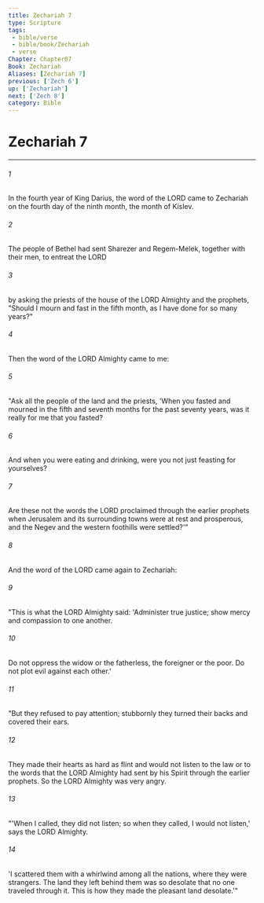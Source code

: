 ```yaml
---
title: Zechariah 7
type: Scripture
tags:
 - bible/verse
 - bible/book/Zechariah
 - verse
Chapter: Chapter07
Book: Zechariah
Aliases: [Zechariah 7]
previous: ['Zech 6']
up: ['Zechariah']
next: ['Zech 8']
category: Bible
---
```

# Zechariah 7

***


###### 1 
In the fourth year of King Darius, the word of the LORD came to Zechariah on the fourth day of the ninth month, the month of Kislev. 

###### 2 
The people of Bethel had sent Sharezer and Regem-Melek, together with their men, to entreat the LORD 

###### 3 
by asking the priests of the house of the LORD Almighty and the prophets, "Should I mourn and fast in the fifth month, as I have done for so many years?" 

###### 4 
Then the word of the LORD Almighty came to me: 

###### 5 
"Ask all the people of the land and the priests, 'When you fasted and mourned in the fifth and seventh months for the past seventy years, was it really for me that you fasted? 

###### 6 
And when you were eating and drinking, were you not just feasting for yourselves? 

###### 7 
Are these not the words the LORD proclaimed through the earlier prophets when Jerusalem and its surrounding towns were at rest and prosperous, and the Negev and the western foothills were settled?'" 

###### 8 
And the word of the LORD came again to Zechariah: 

###### 9 
"This is what the LORD Almighty said: 'Administer true justice; show mercy and compassion to one another. 

###### 10 
Do not oppress the widow or the fatherless, the foreigner or the poor. Do not plot evil against each other.' 

###### 11 
"But they refused to pay attention; stubbornly they turned their backs and covered their ears. 

###### 12 
They made their hearts as hard as flint and would not listen to the law or to the words that the LORD Almighty had sent by his Spirit through the earlier prophets. So the LORD Almighty was very angry. 

###### 13 
"'When I called, they did not listen; so when they called, I would not listen,' says the LORD Almighty. 

###### 14 
'I scattered them with a whirlwind among all the nations, where they were strangers. The land they left behind them was so desolate that no one traveled through it. This is how they made the pleasant land desolate.'" 
